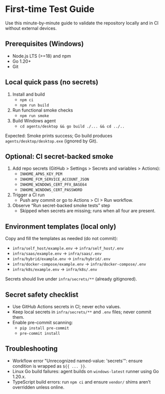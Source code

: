 # First-time Test Guide

Use this minute-by-minute guide to validate the repository locally and in CI without external devices.

## Prerequisites (Windows)
- Node.js LTS (>=18) and npm
- Go 1.20+
- Git

## Local quick pass (no secrets)
1. Install and build
   - `npm ci`
   - `npm run build`
2. Run functional smoke checks
   - `npm run smoke`
3. Build Windows agent
   - `cd agents/desktop && go build ./... && cd ../..`

Expected: Smoke prints success; Go build produces `agents/desktop/desktop.exe` (ignored by Git).

## Optional: CI secret-backed smoke
1. Add repo secrets (GitHub > Settings > Secrets and variables > Actions):
   - `INHOME_APNS_KEY_PEM`
   - `INHOME_FCM_SERVICE_ACCOUNT_JSON`
   - `INHOME_WINDOWS_CERT_PFX_BASE64`
   - `INHOME_WINDOWS_CERT_PASSWORD`
2. Trigger a CI run
   - Push any commit or go to Actions > CI > Run workflow.
3. Observe “Run secret-backed smoke tests” step
   - Skipped when secrets are missing; runs when all four are present.

## Environment templates (local only)
Copy and fill the templates as needed (do not commit):
- `infra/self_host/example.env` → `infra/self_host/.env`
- `infra/saas/example.env` → `infra/saas/.env`
- `infra/hybrid/example.env` → `infra/hybrid/.env`
- `infra/docker-compose/example.env` → `infra/docker-compose/.env`
- `infra/k8s/example.env` → `infra/k8s/.env`

Secrets should live under `infra/secrets/**` (already gitignored).

## Secret safety checklist
- Use GitHub Actions secrets in CI; never echo values.
- Keep local secrets in `infra/secrets/**` and `.env` files; never commit them.
- Enable pre-commit scanning:
  - `pip install pre-commit`
  - `pre-commit install`

## Troubleshooting
- Workflow error "Unrecognized named-value: 'secrets'": ensure condition is wrapped as `${{ ... }}`.
- Linux Go build failures: agent builds on `windows-latest` runner using Go 1.20.x.
- TypeScript build errors: run `npm ci` and ensure `vendor/` shims aren’t overridden unless online.
